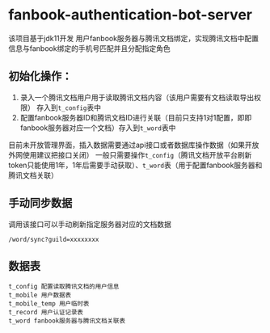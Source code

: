 # fanbook-authentication-bot-server

该项目基于jdk11开发
用户fanbook服务器与腾讯文档绑定，实现腾讯文档中配置信息与fanbook绑定的手机号匹配并且分配指定角色
## 初始化操作：

1. 录入一个腾讯文档用户用于读取腾讯文档内容（该用户需要有文档读取导出权限） 存入到```t_config```表中
2. 配置fanbook服务器ID和腾讯文档ID进行关联（目前只支持1对1配置，即即fanbook服务器对应一个文档）存入到```t_word```表中

目前未开放管理界面，插入数据需要通过api接口或者数据库操作数据（如果开放外网使用建议把接口关闭）
一般只需要操作```t_config```（腾讯文档开放平台刷新token只能使用1年，1年后需要手动获取）、```t_word```表（用于配置fanbook服务器和腾讯文档关联）

## 手动同步数据
调用该接口可以手动刷新指定服务器对应的文档数据

```/word/sync?guild=xxxxxxxx```

## 数据表

```
t_config 配置读取腾讯文档的用户信息
t_mobile 用户数据表
t_mobile_temp 用户临时表
t_record 用户认证记录表
t_word fanbook服务器与腾讯文档关联表
```

